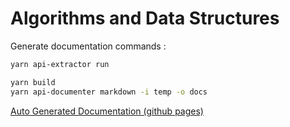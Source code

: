 # Algorithms and Data Structures

Generate documentation commands :
```bash
yarn api-extractor run
```

```bash
yarn build
yarn api-documenter markdown -i temp -o docs
```

[Auto Generated Documentation (github pages)](https://colinfaivre.github.io/data-structures-and-algorithms/)

